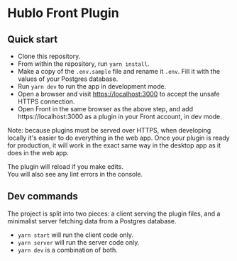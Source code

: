 # Hublo Front Plugin

## Quick start
- Clone this repository.
- From within the repository, run `yarn install`.
- Make a copy of the `.env.sample` file and rename it `.env`. Fill it with the values of your Postgres database.
- Run `yarn dev` to run the app in development mode.
- Open a browser and visit [https://localhost:3000](https://localhost:3000) to accept the unsafe HTTPS connection.
- Open Front in the same browser as the above step, and add https://localhost:3000 as a plugin in your Front account, in dev mode.

Note: because plugins must be served over HTTPS, when developing locally it's easier to do everything in the web app. Once your plugin is ready for production, it will work in the exact same way in the desktop app as it does in the web app.

The plugin will reload if you make edits.<br />
You will also see any lint errors in the console.

## Dev commands
The project is split into two pieces: a client serving the plugin files, and a minimalist server fetching data from a Postgres database.
- `yarn start` will run the client code only.
- `yarn server` will run the server code only.
- `yarn dev` is a combination of both.